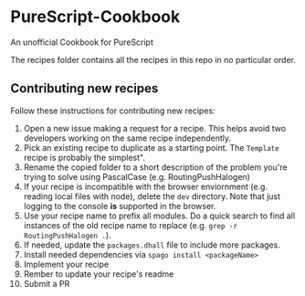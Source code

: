 # PureScript-Cookbook

An unofficial Cookbook for PureScript

The recipes folder contains all the recipes in this repo in no particular order.

## Contributing new recipes

Follow these instructions for contributing new recipes:
1. Open a new issue making a request for a recipe. This helps avoid two developers working on the same recipe independently.
1. Pick an existing recipe to duplicate as a starting point. The `Template` recipe is probably the simplest".
1. Rename the copied folder to a short description of the problem you're trying to solve using PascalCase (e.g. RoutingPushHalogen)
1. If your recipe is incompatible with the browser enviornment (e.g. reading local files with node), delete the `dev` directory. Note that just logging to the console **is** supported in the browser.
1. Use your recipe name to prefix all modules. Do a quick search to find all instances of the old recipe name to replace (e.g. `grep -r RoutingPushHalogen .`).
1. If needed, update the `packages.dhall` file to include more packages.
1. Install needed dependencies via `spago install <packageName>`
1. Implement your recipe
1. Rember to update your recipe's readme
1. Submit a PR
